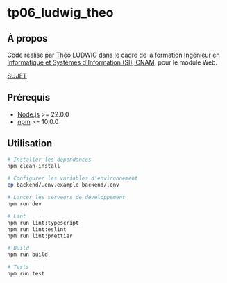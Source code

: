# tp06_ludwig_theo

## À propos

Code réalisé par [Théo LUDWIG](https://theoludwig.fr) dans le cadre de la formation [Ingénieur en Informatique et Systèmes d'Information (SI), CNAM](https://www.itii-alsace.fr/formations/informatique-et-systemes-dinformation-le-cnam/), pour le module Web.

[SUJET](./SUJET.md)

## Prérequis

- [Node.js](https://nodejs.org/) >= 22.0.0
- [npm](https://www.npmjs.com/) >= 10.0.0

## Utilisation

```sh
# Installer les dépendances
npm clean-install

# Configurer les variables d'environnement
cp backend/.env.example backend/.env

# Lancer les serveurs de développement
npm run dev

# Lint
npm run lint:typescript
npm run lint:eslint
npm run lint:prettier

# Build
npm run build

# Tests
npm run test
```
